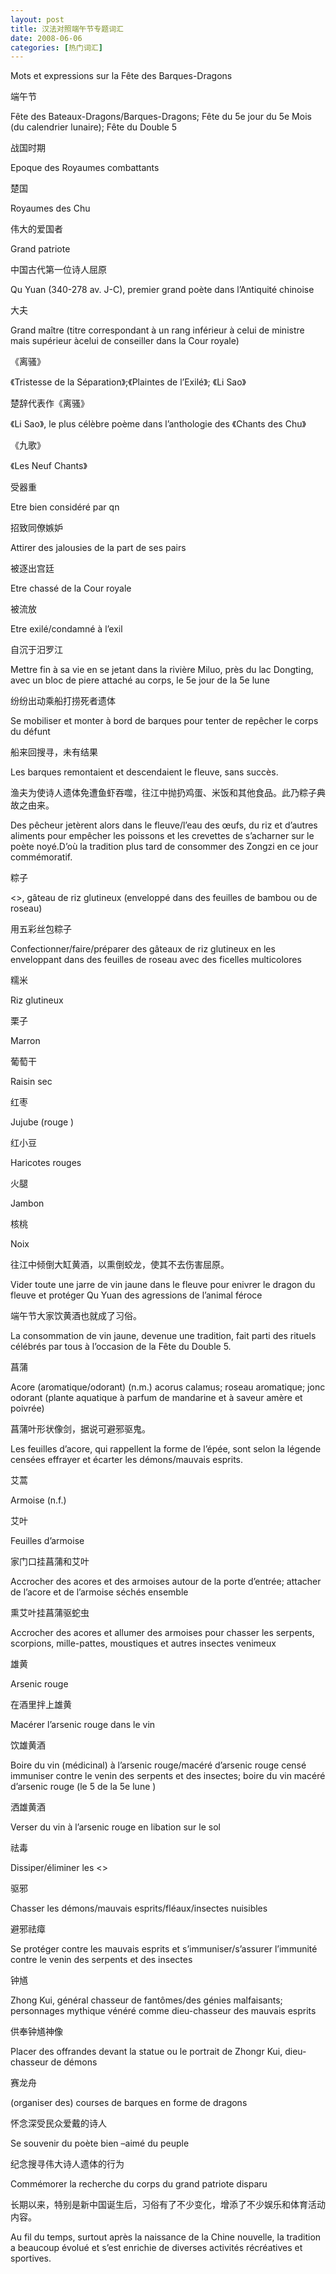 ```yaml
---
layout: post
title: 汉法对照端午节专题词汇
date: 2008-06-06
categories: [热门词汇]  
---
```


Mots et expressions sur la Fête des Barques-Dragons

端午节

Fête des Bateaux-Dragons/Barques-Dragons; Fête du 5e jour du 5e Mois (du calendrier lunaire); Fête du Double 5

战国时期

Epoque des Royaumes combattants

楚国

Royaumes des Chu

伟大的爱国者

Grand patriote

中国古代第一位诗人屈原

Qu Yuan (340-278 av. J-C), premier grand poète dans l’Antiquité chinoise

大夫

Grand maître (titre correspondant à un rang inférieur à celui de ministre mais supérieur àcelui de conseiller dans la Cour royale)

《离骚》

《Tristesse de la Séparation》;《Plaintes de l’Exilé》; 《Li Sao》

楚辞代表作《离骚》

《Li Sao》, le plus célèbre poème dans l’anthologie des 《Chants des Chu》

《九歌》

《Les Neuf Chants》

受器重

Etre bien considéré par qn

招致同僚嫉妒

Attirer des jalousies de la part de ses pairs

被逐出宫廷

Etre chassé de la Cour royale

被流放

Etre exilé/condamné à l’exil

自沉于汨罗江

Mettre fin à sa vie en se jetant dans la rivière Miluo, près du lac Dongting, avec un bloc de piere attaché au corps, le 5e jour de la 5e lune



纷纷出动乘船打捞死者遗体

Se mobiliser et monter à bord de barques pour tenter de repêcher le corps du défunt

船来回搜寻，未有结果

Les barques remontaient et descendaient le fleuve, sans succès.

渔夫为使诗人遗体免遭鱼虾吞噬，往江中抛扔鸡蛋、米饭和其他食品。此乃粽子典故之由来。

Des pêcheur jetèrent alors dans le fleuve/l’eau des œufs, du riz et d’autres aliments pour empêcher les poissons et les crevettes de s’acharner sur le poète noyé.D’où la tradition plus tard de consommer des Zongzi en ce jour commémoratif.

粽子

<<Zongzi>>, gâteau de riz glutineux (enveloppé dans des feuilles de bambou ou de roseau)

用五彩丝包粽子

Confectionner/faire/préparer des gâteaux de riz glutineux en les enveloppant dans des feuilles de roseau avec des ficelles multicolores

糯米

Riz glutineux

栗子

Marron

葡萄干

Raisin sec

红枣

Jujube (rouge )

红小豆

Haricotes rouges

火腿

Jambon

核桃

Noix

往江中倾倒大缸黄酒，以熏倒蛟龙，使其不去伤害屈原。

Vider toute une jarre de vin jaune dans le fleuve pour enivrer le dragon du fleuve et protéger Qu Yuan des agressions de l’animal féroce

端午节大家饮黄酒也就成了习俗。

La consommation de vin jaune, devenue une tradition, fait parti des rituels célébrés par tous à l’occasion de la Fête du Double 5.

菖蒲

Acore (aromatique/odorant) (n.m.) acorus calamus; roseau aromatique; jonc odorant (plante aquatique à parfum de mandarine et à saveur amère et poivrée)

菖蒲叶形状像剑，据说可避邪驱鬼。

Les feuilles d’acore, qui rappellent la forme de l’épée, sont selon la légende censées effrayer et écarter les démons/mauvais esprits.

艾蒿

Armoise (n.f.)

艾叶

Feuilles d’armoise

家门口挂菖蒲和艾叶

Accrocher des acores et des armoises autour de la porte d’entrée; attacher de l’acore et de l’armoise séchés ensemble

熏艾叶挂菖蒲驱蛇虫

Accrocher des acores et allumer des armoises pour chasser les serpents, scorpions, mille-pattes, moustiques et autres insectes venimeux

雄黄

Arsenic rouge

在酒里拌上雄黄

Macérer l’arsenic rouge dans le vin

饮雄黄酒

Boire du vin (médicinal) à l’arsenic rouge/macéré d’arsenic rouge censé immuniser contre le venin des serpents et des insectes; boire du vin macéré d’arsenic rouge (le 5 de la 5e lune )

洒雄黄酒

Verser du vin à l’arsenic rouge en libation sur le sol

祛毒

Dissiper/éliminer les <<toxines>>

驱邪

Chasser les démons/mauvais esprits/fléaux/insectes nuisibles

避邪祛瘴

Se protéger contre les mauvais esprits et s’immuniser/s’assurer l’immunité contre le venin des serpents et des insectes

钟馗

Zhong Kui, général chasseur de fantômes/des génies malfaisants; personnages mythique vénéré comme dieu-chasseur des mauvais esprits

供奉钟馗神像

Placer des offrandes devant la statue ou le portrait de Zhongr Kui, dieu-chasseur de démons

赛龙舟

(organiser des) courses de barques en forme de dragons

怀念深受民众爱戴的诗人

Se souvenir du poète bien –aimé du peuple

纪念搜寻伟大诗人遗体的行为

Commémorer la recherche du corps du grand patriote disparu

长期以来，特别是新中国诞生后，习俗有了不少变化，增添了不少娱乐和体育活动内容。

Au fil du temps, surtout après la naissance de la Chine nouvelle, la tradition a beaucoup évolué et s’est enrichie de diverses activités récréatives et sportives.
